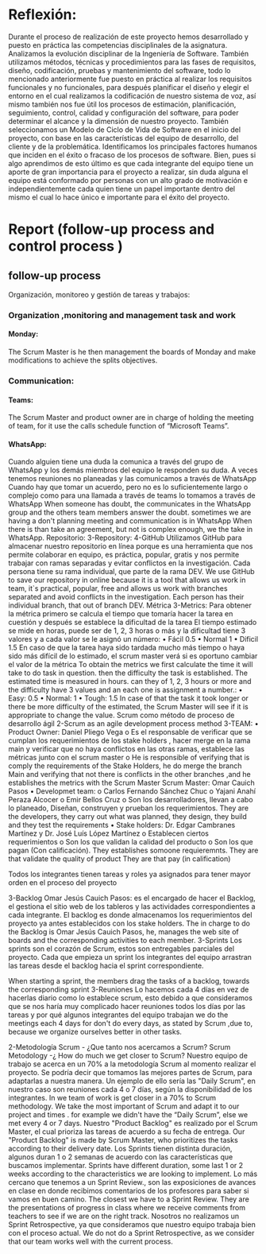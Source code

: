 # Reflexión:

Durante el proceso de realización de este proyecto hemos desarrollado   y puesto en práctica las competencias disciplinales de la asignatura. Analizamos la evolución disciplinar de la Ingeniería de Software. También utilizamos métodos, técnicas y procedimientos para las fases de requisitos, diseño, codificación, pruebas y mantenimiento del software, todo lo mencionado anteriormente fue puesto en práctica  al realizar los requisitos   funcionales y no funcionales, para después planificar el diseño y elegir el entorno en el cual realizamos   la codificación de nuestro sistema de voz, así mismo también nos fue útil  los procesos de estimación, planificación, seguimiento, control, calidad y configuración del software, para poder  determinar el alcance y la dimensión de nuestro proyecto. También seleccionamos un Modelo de Ciclo de Vida de Software en el inicio del proyecto, con base en las características del equipo de desarrollo, del cliente y de la problemática. Identificamos los principales factores humanos que inciden en el éxito o fracaso de los procesos de software. Bien, pues si algo aprendimos de esto último es que cada integrante del equipo tiene un aporte de gran importancia para el proyecto a realizar, sin duda alguna el equipo está conformado por personas con un alto grado de motivación e independientemente cada quien tiene un papel importante dentro del mismo el cual lo hace único e importante para el éxito del proyecto.



# Report (follow-up process and control process )

## follow-up process

Organización, monitoreo y gestión de tareas y trabajos: 
### Organization ,monitoring  and management task and work
#### Monday:

The Scrum Master is he then management the boards of Monday and make modifications to achieve the splits objectives.

### Communication:
#### Teams:

The Scrum Master and product owner are in charge of holding the meeting of team, for it use the  calls schedule function   of “Microsoft Teams”.

#### WhatsApp:

Cuando alguien tiene una duda la comunica a través del grupo de WhatsApp y los demás miembros del equipo le responden su duda. A veces tenemos reuniones no planeadas y las comunicamos a través de WhatsApp
Cuando hay que tomar un acuerdo, pero no es lo suficientemente largo o complejo como para una llamada a través de teams lo tomamos a través de WhatsApp
When someone has doubt, the communicates in the WhatsApp group and the others team members answer the doubt. sometimes we are having a don't planning meeting and communication is in WhatsApp
When there is than take an agreement, but not is complex enough, we the take in WhatsApp.
Repositorio: 
3-Repository:
4-GitHub
Utilizamos GitHub para almacenar nuestro repositorio en línea porque es una herramienta que nos permite colaborar en equipo, es práctica, popular, gratis y nos permite trabajar con ramas separadas y evitar conflictos en la investigación. Cada persona tiene su rama individual, que parte de la rama DEV.
We use GitHub to save our repository in online because it is a tool that allows us work in team, it`s practical, popular, free and allows us work with branches separated and avoid conflicts in the investigation. Each person has their individual branch, that out of branch DEV.
Métrica
3-Metrics:
Para obtener la métrica primero se calcula el tiempo que tomaría hacer la tarea en cuestión y después se establece la dificultad de la tarea
El tiempo estimado se mide en horas, puede ser de 1, 2, 3 horas o más y la dificultad tiene 3 valores y a cada valor se le asignó un número:
•	Fácil 0.5
•	Normal 1
•	Dificil 1.5
En caso de que la tarea haya sido tardada mucho más tiempo o haya sido más difícil de lo estimado, el scrum master verá si es oportuno cambiar el valor de la métrica
To obtain the metrics we first calculate the time it will take to do task in question. then the difficulty the task is established.
The estimated time is measured in hours. can they of 1, 2, 3 hours or more and the difficulty have 3 values and an each one is assignment a number.: 
•	Easy: 0.5
•	Normal: 1
•	Tough: 1.5
In case of that the task it took longer or there be more difficulty of the estimated, the Scrum Master will see if it is appropriate to change the value.
Scrum como método de proceso de desarrollo ágil 
2-Scrum as an  agile development process  method 
3-TEAM:
•	Product Owner: Daniel Pliego Vega
o	Es el responsable de verificar que se cumplan los requerimientos de los stake holders , hacer merge en la rama main y verificar que no haya conflictos en las otras ramas, establece las métricas junto con el scrum master
o	He is responsible of verifying that is comply the requirements of the Stake Holders, he do merge  the branch Main and verifying  that not there is conflicts in the other  branches ,and he establishes  the metrics  with the Scrum Master 
Scrum Master: Omar Cauich Pasos
•	Developmet team:
o	Carlos Fernando Sánchez Chuc
o	Yajani Anahí Peraza Alcocer
o	Emir Bellos Cruz
o	Son los desarrolladores, llevan a cabo lo planeado, Diseñan, construyen y prueban los requerimientos.
They are the developers, they carry out what was planned, they design, they build and they test the requirements
•	Stake holders: Dr. Edgar Cambranes Martínez y Dr. José Luís López Martínez
o	Establecen ciertos requerimientos
o	Son los que validan la calidad del producto
o	Son los que pagan (Con calificación).
They establishes  somoone  requieremnts.
They are  that validate the quality  of product 
They are that pay (in calification)

Todos los integrantes tienen tareas y roles ya asignados para tener mayor orden en el proceso del proyecto



3-Backlog
Omar Jesús Cauich Pasos: 
es el encargado de hacer el Backlog, el gestiona el sitio web de los tableros y las actividades correspondientes a cada integrante.
El backlog es donde almacenamos  los requerimientos del proyecto ya antes establecidos con los stake holders. 
The in charge to do the Backlog is Omar Jesús Cauich Pasos, he, manages the web site of boards and the corresponding activities to each member.
3-Sprints
Los sprints son el corazón de Scrum, estos son entregables parciales del proyecto. 
Cada que empieza un sprint los integrantes del equipo arrastran las tareas desde el backlog hacia el sprint correspondiente.

When starting a sprint, the members drag the tasks of a backlog, towards the corresponding sprint
3-Reuniones
Lo hacemos cada 4 días en vez de hacerlas diario como lo establece scrum, esto debido a que consideramos que se nos haría muy complicado hacer reuniones todos los días por las tareas y por qué algunos integrantes del equipo trabajan
we do the  meetings   each 4 days  for don't do every days, as stated by Scrum ,due to, because we organize ourselves better in other tasks.

2-Metodología Scrum - ¿Que tanto nos acercamos a Scrum?
Scrum Metodology -¿ How do much we get closer to Scrum?
Nuestro equipo de trabajo se acerca en un 70% a la metodología Scrum al momento realizar el proyecto. Se podría decir que tomamos las mejores partes de Scrum, para adaptarlas a nuestra manera. Un ejemplo de ello sería las "Daily Scrum", en nuestro caso son reuniones cada 4 o 7 días, según la disponibilidad de los integrantes.
In we team of work is get closer  in a 70%  to Scrum methodology. We take the most important of Scrum and adapt it to our project and times . for example  we didn't  have  the “Daily Scrum”, else we met every 4 or 7 days. 
Nuestro "Product Backlog" es realizado por el Scrum Master, el cual prioriza las tareas de acuerdo a su fecha de entrega.
Our "Product Backlog" is made by Scrum Master, who prioritizes the tasks according to their delivery date.
Los Sprints tienen distinta duración, algunos duran 1 o 2 semanas de acuerdo con las características que buscamos implementar.
Sprints have different duration, some last 1 or 2 weeks according to the characteristics we are looking to implement.
Lo más cercano que tenemos a un Sprint Review., son las exposiciones de avances en clase en donde recibimos comentarios de los profesores para saber si vamos en buen camino.
The closest we have to a Sprint Review. They are the presentations of progress in class where we receive comments from teachers to see if we are on the right track.
Nosotros no realizamos un Sprint Retrospective, ya que consideramos que nuestro equipo trabaja bien con el proceso actual.
We do not do a Sprint Retrospective, as we consider that our team works well with the current process.


